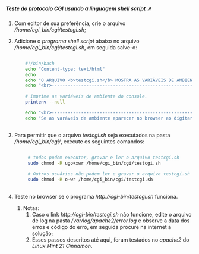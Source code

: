 <!-- markdownlint-disable-next-line -->
##### Teste do protocolo CGI usando a linguagem shell script <a href="teste_do_protocolo_cgi_usando_a_linguagem_shell_script.html" target="_blank" title="Pressione aqui para expandir este documento em nova aba.">  ➚ </a>

1. Com editor de sua preferência, crie o arquivo _/home/cgi_bin/cgi/testcgi.sh_;
2. Adicione o _programa shell script_ abaixo no arquivo _/home/cgi_bin/cgi/testcgi.sh_, em seguida salve-o:

    ```bash

        #!/bin/bash
        echo "Content-type: text/html"
        echo 
        echo "O ARQUIVO <b>testcgi.sh</b> MOSTRA AS VARIÁVEIS DE AMBIENTE USANDO PROTOCOLO CGI<br>"
        echo "<br>------------------------------------------------------------------<br>"

        # Imprime as variáveis de ambiente do console.
        printenv --null

        echo "<br>------------------------------------------------------------------<br>"
        echo "Se as varáveis de ambiente aparecer no browser ao digitar o link <b>http://cgi_bin/testcgi.sh</b>, o site <b>cgi_bin</b> está configurado e funcionando."               
        
    ```

3. Para permitir que o arquivo _testcgi.sh_ seja executados na pasta _/home/cgi_bin/cgi/_, execute os seguintes comandos:

   ```bash

        # todos podem executar, gravar e ler o arquivo testcgi.sh
        sudo chmod -R ugo+xwr /home/cgi_bin/cgi/testcgi.sh              
            
        # Outros usuários não podem ler e gravar o arquivo testcgi.sh 
        sudo chmod -R o-wr /home/cgi_bin/cgi/testcgi.sh 
    
    ```

4. Teste no browser se o programa _http://cgi-bin/testcgi.sh_ funciona.
    1. Notas:
        1. Caso o link _http://cgi-bin/testcgi.sh_ não funcione, edite o arquivo de log na pasta _/var/log/apache2/error.log_ e observe a data dos erros e código do erro, em seguida procure na internet a solução;
        2. Esses passos descritos até aqui, foram testados no _apache2_ do _Linux Mint 21 Cinnamon_.
